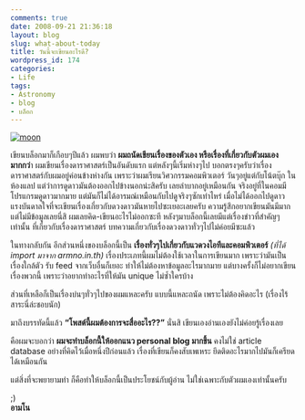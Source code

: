 ```yaml
---
comments: true
date: 2008-09-21 21:36:18
layout: blog
slug: what-about-today
title: วันนี้จะเขียนอะไรดี?
wordpress_id: 174
categories:
- Life
tags:
- Astronomy
- blog
- บล็อก
---
```


[![moon](http://www.armno.in.th/wp-content/uploads/2008/09/moon-thumb1.jpg)](http://www.armno.in.th/wp-content/uploads/2008/09/moon1.jpg)

 

เขียนบล็อกมาก็เกือบๆปีแล้ว ผมพบว่า **ผมถนัดเขียนเรื่องของตัวเอง หรือเรื่องที่เกี่ยวกับตัวผมเองมากกว่**า ผมเขียนเรื่องดาราศาสตร์เป็นอันดับแรก แต่หลังๆนี้เริ่มห่างๆไป บอกตรงๆครับว่าเรื่องดาราศาสตร์กับผมอยู่ค่อนข้างห่างกัน เพราะว่าผมเรียนวิศวกรรมคอมพิวเตอร์ วันๆอยู่แต่กับโน้ตบุ๊ก ในห้องแลป แต่ว่าการดูดาวมันต้องออกไปข้างนอกน่ะสิครับ เลยลำบากอยู่เหมือนกัน จริงอยู่ที่ในคอมมีโปรแกรมดูดาวมากมาย แต่มันก็ไม่ได้อารมณ์เหมือนกับไปดูจริงๆซักเท่าไหร่ เมื่อไม่ได้ออกไปดูดาว แรงบันดาลใจที่จะเขียนเรื่องเกี่ยวกับดวงดาวมันหายไปซะเยอะเลยครับ ความรู้สึกอยากเขียนมันมีมาก แต่ไม่มีข้อมูลเลยนี่สิ ผมเลยคิด-เขียนอะไรไม่ออกซะที หลังๆมาบล็อกนี้เลยมีแต่เรื่องข่าวที่สำคัญๆเท่านั้น ที่เกี่ยวกับเรื่องดาราศาสตร์ บทความเกี่ยวกับเรื่องดวงดาวทั่วๆไปไม่ค่อยมีซะแล้ว

 

ในทางกลับกัน อีกส่วนหนึ่งของบล็อกนี้เป็น **เรื่องทั่วๆไปเกี่ยวกับแวดวงไอทีและคอมพิวเตอร์** _(ที่ได้ import มาจาก armno.in.th)_ เรื่องประเภทนี้ผมไม่ต้องใช้เวลาในการเขียนมาก เพราะว่ามันเป็นเรื่องใกล้ตัว รับ feed จากเว็บอื่นก็เยอะ ทำให้ไม่ต้องหาข้อมูลอะไรมากมาย แต่บางครั้งก็ไม่อยากเขียนเรื่องพวกนี้ เพราะว่าอยากทำอะไรที่ให้มัน unique ไม่ซ้ำใครบ้าง

 

ส่วนที่เหลือก็เป็นเรื่องบ่นๆทั่วๆไปของผมแหละครับ แบบนี้แหละถนัด เพราะไม่ต้องคิดอะไร (เรื่องไร้สาระนี่ล่ะชอบนัก)

 

มาถึงบรรทัดนี้แล้ว **“โพสต์นี้ผมต้องการจะสื่ออะไร??”** นั่นสิ เขียนเองอ่านเองยังไม่ค่อยรู้เรื่องเลย

 

คือผมจะบอกว่า **ผมจะทำบล็อกนี้ให้ออกแนว personal blog มากขึ้น** คงไม่ใช่ article database อย่างที่คิดไว้เมื่อหนึ่งปีก่อนแล้ว เรื่องที่เขียนก็คงสับเพเหระ ยึดติดอะไรมากไปมันก็เครียดได้เหมือนกัน

 

แต่สิ่งที่จะพยายามทำ ก็คือทำให้บล็อกนี้เป็นประโยชน์กับผู้อ่าน ไม่ใช่เฉพาะกับตัวผมเองเท่านั้นครับ

 

;)      
**อามโน**
